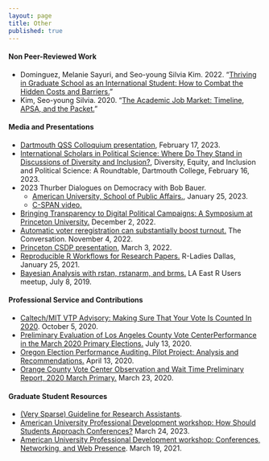 ```yaml
---
layout: page
title: Other
published: true
---
```


#### Non Peer-Reviewed Work

- Dominguez, Melanie Sayuri, and Seo-young Silvia Kim. 2022. “[Thriving in Graduate School as an International Student: How to Combat the Hidden Costs and Barriers.](https://preprints.apsanet.org/engage/apsa/article-details/61db6f5ddb4d9f99649264f1)”
- Kim, Seo-young Silvia. 2020. “[The Academic Job Market: Timeline, APSA, and the Packet.](./docs/ps-jobmarket-tex.pdf)” 

#### Media and Presentations

- [Dartmouth QSS Colloquium presentation](https://qss.dartmouth.edu/news/2023/02/qss-colloquium-assistant-professor-seo-young-silvia-kim), February 17, 2023.
- [International Scholars in Political Science: Where Do They Stand in Discussions of Diversity and Inclusion?](https://www.dropbox.com/s/r9yygj24jyzzev2/dei-dartmouth-international.pdf?raw=1), Diversity, Equity, and Inclusion and Political Science: A Roundtable, Dartmouth College, February 16, 2023.
- 2023 Thurber Dialogues on Democracy with Bob Bauer.
  - [American University, School of Public Affairs.](https://youtu.be/APwjm9PCdgM), January 25, 2023.
  - [C-SPAN video.](https://www.c-span.org/video/?525551-1/white-house-lawyer-democracy)
- [Bringing Transparency to Digital Political Campaigns: A Symposium at Princeton University.](https://csdp.princeton.edu/events/bringing-transparency-digital-political-campaigns-symposium-princeton-university) December 2, 2022.
- [Automatic voter reregistration can substantially boost turnout.](https://theconversation.com/automatic-voter-reregistration-can-substantially-boost-turnout-193492) The Conversation. November 4, 2022.
- [Princeton CSDP presentation](https://csdp.princeton.edu/events/silvia-kim-american-university-keep-winning-winred-online-fundraising-platform-partys-public), March 3, 2022.
- [Reproducible R Workflows for Research Papers.](https://www.youtube.com/watch?reload=9&v=j4oIJCdTO8Q) R-Ladies Dallas, January 25, 2021.
- [Bayesian Analysis with rstan, rstanarm, and brms.](https://github.com/laRusers/presentations/raw/master/2019-07-08_stan/larusers-kim.pdf) LA East R Users meetup, July 8, 2019. 

#### Professional Service and Contributions

- [Caltech/MIT VTP Advisory: Making Sure That Your Vote Is Counted In 2020](https://github.com/sysilviakim/voterTips2020). October 5, 2020.
- [Preliminary Evaluation of Los Angeles County Vote CenterPerformance in the March 2020 Primary Elections.](https://static1.squarespace.com/static/5ace8a6b45776eba2e40cbee/t/5f0c8761bf07614913f1569d/1594656624688/LA_County_Vote_Center_Preliminary.pdf) July 13, 2020.
- [Oregon Election Performance Auditing. Pilot Project: Analysis and Recommendations.](https://evic.reed.edu/wp-content/uploads/2020/04/or_electionaudit_2020.pdf) April 13, 2020.
- [Orange County Vote Center Observation and Wait Time Preliminary Report, 2020 March Primary.](https://drive.google.com/file/d/1_GlQwFuRbTdULzoNdfu9qYm2jzsnpgfg/view) March 23, 2020.

#### Graduate Student Resources

- [(Very Sparse) Guideline for Research Assistants](https://www.dropbox.com/s/qs0bhufxj3vizja/ra-guideline.pdf?raw=1).
- [American University Professional Development workshop: How Should Students Approach Conferences?](https://www.dropbox.com/s/tg91siqltadeuj8/au-professional-development-workshop-2023.pdf?raw=1) March 24, 2023.
- [American University Professional Development workshop: Conferences, Networking, and Web Presence](https://www.dropbox.com/s/rv7elsjq5pfysxs/au-professional-development-workshop.pdf?raw=1). March 19, 2021.
